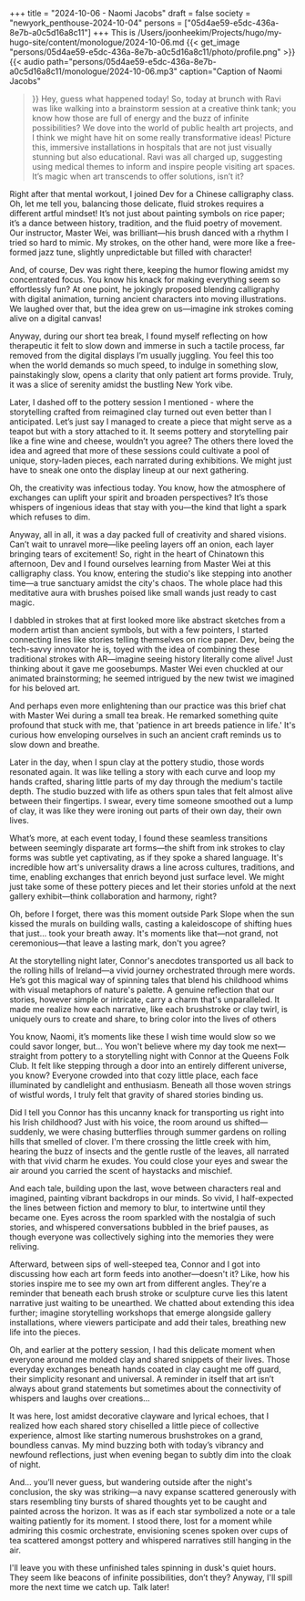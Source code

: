 +++
title = "2024-10-06 - Naomi Jacobs"
draft = false
society = "newyork_penthouse-2024-10-04"
persons = ["05d4ae59-e5dc-436a-8e7b-a0c5d16a8c11"]
+++
This is /Users/joonheekim/Projects/hugo/my-hugo-site/content/monologue/2024-10-06.md
{{< get_image "persons/05d4ae59-e5dc-436a-8e7b-a0c5d16a8c11/photo/profile.png" >}}
{{< audio
    path="persons/05d4ae59-e5dc-436a-8e7b-a0c5d16a8c11/monologue/2024-10-06.mp3" 
    caption="Caption of Naomi Jacobs"
>}}
Hey, guess what happened today!
So, today at brunch with Ravi was like walking into a brainstorm session at a creative think tank; you know how those are full of energy and the buzz of infinite possibilities? We dove into the world of public health art projects, and I think we might have hit on some really transformative ideas! Picture this, immersive installations in hospitals that are not just visually stunning but also educational. Ravi was all charged up, suggesting using medical themes to inform and inspire people visiting art spaces. It’s magic when art transcends to offer solutions, isn’t it?

Right after that mental workout, I joined Dev for a Chinese calligraphy class. Oh, let me tell you, balancing those delicate, fluid strokes requires a different artful mindset! It’s not just about painting symbols on rice paper; it’s a dance between history, tradition, and the fluid poetry of movement. Our instructor, Master Wei, was brilliant—his brush danced with a rhythm I tried so hard to mimic. My strokes, on the other hand, were more like a free-formed jazz tune, slightly unpredictable but filled with character!

And, of course, Dev was right there, keeping the humor flowing amidst my concentrated focus. You know his knack for making everything seem so effortlessly fun? At one point, he jokingly proposed blending calligraphy with digital animation, turning ancient characters into moving illustrations. We laughed over that, but the idea grew on us—imagine ink strokes coming alive on a digital canvas!

Anyway, during our short tea break, I found myself reflecting on how therapeutic it felt to slow down and immerse in such a tactile process, far removed from the digital displays I’m usually juggling. You feel this too when the world demands so much speed, to indulge in something slow, painstakingly slow, opens a clarity that only patient art forms provide. Truly, it was a slice of serenity amidst the bustling New York vibe.

Later, I dashed off to the pottery session I mentioned - where the storytelling crafted from reimagined clay turned out even better than I anticipated. Let’s just say I managed to create a piece that might serve as a teapot but with a story attached to it. It seems pottery and storytelling pair like a fine wine and cheese, wouldn’t you agree? The others there loved the idea and agreed that more of these sessions could cultivate a pool of unique, story-laden pieces, each narrated during exhibitions. We might just have to sneak one onto the display lineup at our next gathering.

Oh, the creativity was infectious today. You know, how the atmosphere of exchanges can uplift your spirit and broaden perspectives? It’s those whispers of ingenious ideas that stay with you—the kind that light a spark which refuses to dim.

Anyway, all in all, it was a day packed full of creativity and shared visions. Can’t wait to unravel more—like peeling layers off an onion, each layer bringing tears of excitement!
So, right in the heart of Chinatown this afternoon, Dev and I found ourselves learning from Master Wei at this calligraphy class. You know, entering the studio's like stepping into another time—a true sanctuary amidst the city's chaos. The whole place had this meditative aura with brushes poised like small wands just ready to cast magic. 

I dabbled in strokes that at first looked more like abstract sketches from a modern artist than ancient symbols, but with a few pointers, I started connecting lines like stories telling themselves on rice paper. Dev, being the tech-savvy innovator he is, toyed with the idea of combining these traditional strokes with AR—imagine seeing history literally come alive! Just thinking about it gave me goosebumps. Master Wei even chuckled at our animated brainstorming; he seemed intrigued by the new twist we imagined for his beloved art.

And perhaps even more enlightening than our practice was this brief chat with Master Wei during a small tea break. He remarked something quite profound that stuck with me, that 'patience in art breeds patience in life.' It's curious how enveloping ourselves in such an ancient craft reminds us to slow down and breathe. 

Later in the day, when I spun clay at the pottery studio, those words resonated again. It was like telling a story with each curve and loop my hands crafted, sharing little parts of my day through the medium's tactile depth. The studio buzzed with life as others spun tales that felt almost alive between their fingertips. I swear, every time someone smoothed out a lump of clay, it was like they were ironing out parts of their own day, their own lives.

What’s more, at each event today, I found these seamless transitions between seemingly disparate art forms—the shift from ink strokes to clay forms was subtle yet captivating, as if they spoke a shared language. It's incredible how art's universality draws a line across cultures, traditions, and time, enabling exchanges that enrich beyond just surface level. We might just take some of these pottery pieces and let their stories unfold at the next gallery exhibit—think collaboration and harmony, right?

Oh, before I forget, there was this moment outside Park Slope when the sun kissed the murals on building walls, casting a kaleidoscope of shifting hues that just... took your breath away. It's moments like that—not grand, not ceremonious—that leave a lasting mark, don't you agree?

At the storytelling night later, Connor's anecdotes transported us all back to the rolling hills of Ireland—a vivid journey orchestrated through mere words. He’s got this magical way of spinning tales that blend his childhood whims with visual metaphors of nature's palette. A genuine reflection that our stories, however simple or intricate, carry a charm that's unparalleled. It made me realize how each narrative, like each brushstroke or clay twirl, is uniquely ours to create and share, to bring color into the lives of others 

You know, Naomi, it’s moments like these I wish time would slow so we could savor longer, but...
You won't believe where my day took me next—straight from pottery to a storytelling night with Connor at the Queens Folk Club. It felt like stepping through a door into an entirely different universe, you know? Everyone crowded into that cozy little place, each face illuminated by candlelight and enthusiasm. Beneath all those woven strings of wistful words, I truly felt that gravity of shared stories binding us.

Did I tell you Connor has this uncanny knack for transporting us right into his Irish childhood? Just with his voice, the room around us shifted—suddenly, we were chasing butterflies through summer gardens on rolling hills that smelled of clover. I'm there crossing the little creek with him, hearing the buzz of insects and the gentle rustle of the leaves, all narrated with that vivid charm he exudes. You could close your eyes and swear the air around you carried the scent of haystacks and mischief.

And each tale, building upon the last, wove between characters real and imagined, painting vibrant backdrops in our minds. So vivid, I half-expected the lines between fiction and memory to blur, to intertwine until they became one. Eyes across the room sparkled with the nostalgia of such stories, and whispered conversations bubbled in the brief pauses, as though everyone was collectively sighing into the memories they were reliving. 

Afterward, between sips of well-steeped tea, Connor and I got into discussing how each art form feeds into another—doesn't it? Like, how his stories inspire me to see my own art from different angles. They're a reminder that beneath each brush stroke or sculpture curve lies this latent narrative just waiting to be unearthed. We chatted about extending this idea further; imagine storytelling workshops that emerge alongside gallery installations, where viewers participate and add their tales, breathing new life into the pieces.

Oh, and earlier at the pottery session, I had this delicate moment when everyone around me molded clay and shared snippets of their lives. Those everyday exchanges beneath hands coated in clay caught me off guard, their simplicity resonant and universal. A reminder in itself that art isn’t always about grand statements but sometimes about the connectivity of whispers and laughs over creations...

It was here, lost amidst decorative clayware and lyrical echoes, that I realized how each shared story chiselled a little piece of collective experience, almost like starting numerous brushstrokes on a grand, boundless canvas. My mind buzzing both with today’s vibrancy and newfound reflections, just when evening began to subtly dim into the cloak of night.

And... you’ll never guess, but wandering outside after the night's conclusion, the sky was striking—a navy expanse scattered generously with stars resembling tiny bursts of shared thoughts yet to be caught and painted across the horizon. It was as if each star symbolized a note or a tale waiting patiently for its moment. I stood there, lost for a moment while admiring this cosmic orchestrate, envisioning scenes spoken over cups of tea scattered amongst pottery and whispered narratives still hanging in the air.

I'll leave you with these unfinished tales spinning in dusk's quiet hours. They seem like beacons of infinite possibilities, don’t they?
Anyway, I'll spill more the next time we catch up. Talk later!
